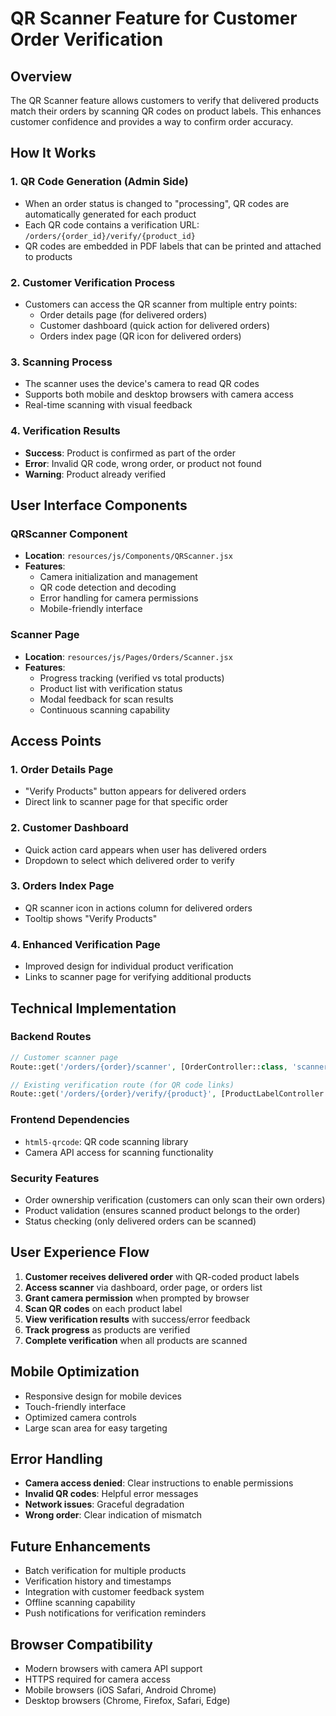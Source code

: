 # QR Scanner Feature for Customer Order Verification

## Overview

The QR Scanner feature allows customers to verify that delivered products match their orders by scanning QR codes on product labels. This enhances customer confidence and provides a way to confirm order accuracy.

## How It Works

### 1. QR Code Generation (Admin Side)
- When an order status is changed to "processing", QR codes are automatically generated for each product
- Each QR code contains a verification URL: `/orders/{order_id}/verify/{product_id}`
- QR codes are embedded in PDF labels that can be printed and attached to products

### 2. Customer Verification Process
- Customers can access the QR scanner from multiple entry points:
  - Order details page (for delivered orders)
  - Customer dashboard (quick action for delivered orders)
  - Orders index page (QR icon for delivered orders)

### 3. Scanning Process
- The scanner uses the device's camera to read QR codes
- Supports both mobile and desktop browsers with camera access
- Real-time scanning with visual feedback

### 4. Verification Results
- **Success**: Product is confirmed as part of the order
- **Error**: Invalid QR code, wrong order, or product not found
- **Warning**: Product already verified

## User Interface Components

### QRScanner Component
- **Location**: `resources/js/Components/QRScanner.jsx`
- **Features**:
  - Camera initialization and management
  - QR code detection and decoding
  - Error handling for camera permissions
  - Mobile-friendly interface

### Scanner Page
- **Location**: `resources/js/Pages/Orders/Scanner.jsx`
- **Features**:
  - Progress tracking (verified vs total products)
  - Product list with verification status
  - Modal feedback for scan results
  - Continuous scanning capability

## Access Points

### 1. Order Details Page
- "Verify Products" button appears for delivered orders
- Direct link to scanner page for that specific order

### 2. Customer Dashboard
- Quick action card appears when user has delivered orders
- Dropdown to select which delivered order to verify

### 3. Orders Index Page
- QR scanner icon in actions column for delivered orders
- Tooltip shows "Verify Products"

### 4. Enhanced Verification Page
- Improved design for individual product verification
- Links to scanner page for verifying additional products

## Technical Implementation

### Backend Routes
```php
// Customer scanner page
Route::get('/orders/{order}/scanner', [OrderController::class, 'scanner'])->name('orders.scanner');

// Existing verification route (for QR code links)
Route::get('/orders/{order}/verify/{product}', [ProductLabelController::class, 'verify'])->name('orders.verify');
```

### Frontend Dependencies
- `html5-qrcode`: QR code scanning library
- Camera API access for scanning functionality

### Security Features
- Order ownership verification (customers can only scan their own orders)
- Product validation (ensures scanned product belongs to the order)
- Status checking (only delivered orders can be scanned)

## User Experience Flow

1. **Customer receives delivered order** with QR-coded product labels
2. **Access scanner** via dashboard, order page, or orders list
3. **Grant camera permission** when prompted by browser
4. **Scan QR codes** on each product label
5. **View verification results** with success/error feedback
6. **Track progress** as products are verified
7. **Complete verification** when all products are scanned

## Mobile Optimization

- Responsive design for mobile devices
- Touch-friendly interface
- Optimized camera controls
- Large scan area for easy targeting

## Error Handling

- **Camera access denied**: Clear instructions to enable permissions
- **Invalid QR codes**: Helpful error messages
- **Network issues**: Graceful degradation
- **Wrong order**: Clear indication of mismatch

## Future Enhancements

- Batch verification for multiple products
- Verification history and timestamps
- Integration with customer feedback system
- Offline scanning capability
- Push notifications for verification reminders

## Browser Compatibility

- Modern browsers with camera API support
- HTTPS required for camera access
- Mobile browsers (iOS Safari, Android Chrome)
- Desktop browsers (Chrome, Firefox, Safari, Edge)
